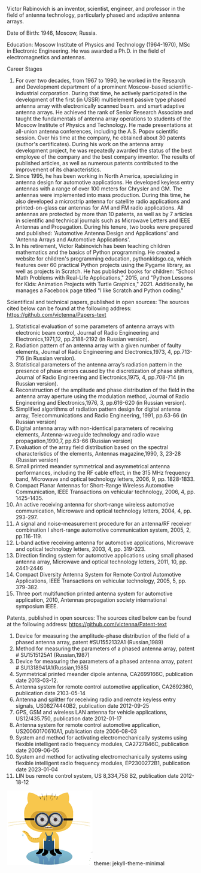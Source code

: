Victor Rabinovich is an inventor, scientist, engineer, and professor in the field of antenna technology, particularly phased and adaptive antenna arrays. 

Date of Birth: 
1946, Moscow, Russia.

Education: 
Moscow Institute of Physics and Technology (1964-1970), MSc in Electronic Engineering. He was awarded a Ph.D. in the field of electromagnetics and antennas. 

Career Stages
1.	For over two decades, from 1967 to 1990, he worked in the Research and Development department of a prominent Moscow-based scientific-industrial corporation. During that time, he actively participated in the development of the first (in USSR) multielement passive type phased antenna array with electronically scanned beam. and smart adaptive antenna arrays. He achieved the rank of Senior Research Associate and taught the fundamentals of antenna array operations to students of the Moscow Institute of Physics and Technology. He made presentations at all-union antenna conferences, including the A.S. Popov scientific session. Over his time at the company, he obtained about 30 patents (author's certificates). During his work on the antenna array development project, he was repeatedly awarded the status of the best employee of the company and the best company inventor. The results of published articles, as well as numerous patents contributed to the improvement of its characteristics. 
2.	Since 1995, he has been working in North America, specializing in antenna design for automotive applications. He developed keyless entry antennas with a range of over 100 meters for Chrysler and GM. The antennas were implemented into mass production. During this time, he also developed a microstrip antenna for satellite radio applications and printed-on-glass car antennas for AM and FM radio applications. All antennas are protected by more than 10 patents, as well as by 7 articles in scientific and technical journals such as Microwave Letters and IEEE Antennas and Propagation. During his tenure, two books were prepared and published: 'Automotive Antenna Design and Applications' and 'Antenna Arrays and Automotive Applications'.
3.	In his retirement, Victor Rabinovich has been teaching children mathematics and the basics of Python programming. He created a website for children's programming education, pythonkidsgo.ca, which features over 60 practical Python projects using the Pygame library, as well as projects in Scratch. He has published books for children: "School Math Problems with Real-Life Applications," 2015, and "Python Lessons for Kids: Animation Projects with Turtle Graphics," 2021. Additionally, he manages a Facebook page titled "I like Scratch and Python coding."

Scientifical and technical papers, published in open sources:
The sources cited below can be found at the following address: 
https://github.com/victenna/Papers-text
1.	Statistical evaluation of some parameters of antenna arrays with electronic beam control, Journal of Radio Engineering and Electronics,1971,12, pp.2188-2192 (in Russian version).
2.	Radiation pattern of an antenna array with a given number of faulty elements, Journal of Radio Engineering and Electronics,1973, 4, pp.713-716 (in Russian version). 
3.	Statistical parameters of the antenna array’s radiation pattern in the presence of phase errors caused by the discretization of phase shifters, Journal of Radio Engineering and Electronics,1975, 4, pp.708-714 (in Russian version).  
4.	Reconstruction of the amplitude and phase distribution of the field in the antenna array aperture using the modulation method, Journal of Radio Engineering and Electronics,1976, 3, pp.616-620 (in Russian version).
5.	Simplified algorithms of radiation pattern design for digital antenna array, Telecommunications and Radio Engineering, 1991, pp.63-66 (in Russian version)
6.	Digital antenna array with non-identical parameters of receiving elements, Аntenna-waveguide technology and radio wave propagation,1990,7, pp.63-66 (Russian version)
7.	Evaluation of the array field distribution based on the spectral characteristics of the elements, Antennas magazine,1990, 3, 23-28 (Russian version) 
8.	Small printed meander symmetrical and asymmetrical antenna performances, including the RF cable effect, in the 315 MHz frequency band, Microwave and optical technology letters, 2006, 9, pp. 1828-1833.
9.	Compact Planar Antennas for Short-Range Wireless Automotive Communication, IEEE Transactions on vehicular technology, 2006, 4, pp. 1425-1435. 
10.	An active receiving antenna for short-range wireless automotive communication, Microwave and optical technology letters, 2004, 4, pp. 293-297.
11.	A signal and noise-measurement procedure for an antenna/RF receiver combination I short-range automotive communication system, 2005, 2, pp.116-119.
12.	L-band active receiving antenna for automotive applications, Microwave and optical technology letters, 2003, 4, pp. 319-323.
13.	Direction finding system for automotive applications using small phased antenna array, Microwave and optical technology letters, 2011, 10, pp. 2441-2446
14.	Compact Diversity Antenna System for Remote Control Automotive Applications, IEEE Transactions on vehicular technology, 2005, 5, pp. 379-382. 
15.	Three port multifunction printed antenna system for automotive application, 2010, Antennas propagation society international symposium IEEE.

Patents, published in open sources:
The sources cited below can be found at the following address:
https://github.com/victenna/Patent-text
1.	Device for measuring the amplitude-phase distribution of the field of a phased antenna array, patent #SU1552132A1 (Russian,1989) 
2.	Method for measuring the parameters of a phased antenna array, patent # SU1515125A1 (Russian,1987)
3.	Device for measuring the parameters of a phased antenna array, patent # SU1318941A1(Russian,1985)
4.	Symmetrical printed meander dipole antenna, CA2699166C, publication date 2013-03-12.
5.	Antenna system for remote control automotive application, CA2692360, publication date 2103-05-14
6.	Antenna and splitter for receiving radio and remote keyless entry signals, US08274440B2, publication date 2012-09-25
7.	GPS, GSM and wireless LAN antenna for vehicle applications, US12/435.750, publication date 2012-01-17
8.	Antenna system for remote control automotive application, US20060170610A1, publication date 2006-08-03
9.	System and method for activating electromechanically systems using flexible intelligent radio frequency modules, CA2727846C, publication date 2009-06-05
10.	System and method for activating electromechanically systems using flexible intelligent radio frequency modules, EP2300272B1, publication date 2023-01-04
11.	LIN bus remote control system, US 8,334,758 B2, publication date 2012-18-12


  ![Alt text for the image](https://github.com/victenna/victenna.github.io/blob/main/cat.png)
  theme: jekyll-theme-minimal
